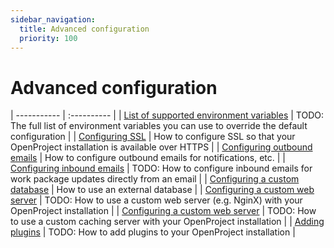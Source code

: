 ```yaml
---
sidebar_navigation:
  title: Advanced configuration
  priority: 100
---
```


# Advanced configuration

| ----------- | :---------- |
| [List of supported environment variables](#TODO) | TODO: The full list of environment variables you can use to override the default configuration |
| [Configuring SSL](#TODO) | How to configure SSL so that your OpenProject installation is available over HTTPS |
| [Configuring outbound emails](#TODO) | How to configure outbound emails for notifications, etc. |
| [Configuring inbound emails](#TODO) | TODO: How to configure inbound emails for work package updates directly from an email |
| [Configuring a custom database](#TODO) | How to use an external database |
| [Configuring a custom web server](#TODO) | TODO: How to use a custom web server (e.g. NginX) with your OpenProject installation |
| [Configuring a custom web server](#TODO) | TODO: How to use a custom caching server with your OpenProject installation |
| [Adding plugins](#TODO) | TODO: How to add plugins to your OpenProject installation |

